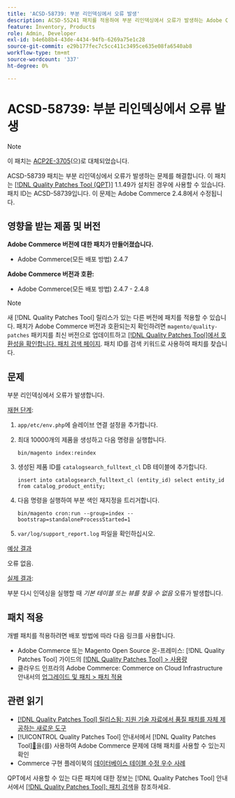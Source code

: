 ```yaml
---
title: 'ACSD-58739: 부분 리인덱싱에서 오류 발생'
description: ACSD-55241 패치를 적용하여 부분 리인덱싱에서 오류가 발생하는 Adobe Commerce 문제를 해결합니다.
feature: Inventory, Products
role: Admin, Developer
exl-id: b4e6b8b4-43de-4434-94fb-6269a75e1c28
source-git-commit: e29b177fec7c5cc411c3495ce635e08fa6540ab8
workflow-type: tm+mt
source-wordcount: '337'
ht-degree: 0%

---
```


# ACSD-58739: 부분 리인덱싱에서 오류 발생

>[!NOTE]
>
>이 패치는 [ACP2E-3705](/help/tools/quality-patches-tool/patches-available-in-qpt/v1-1-61/acp2e-3705-fixes-an-issue-where-the-indexer.md)(으)로 대체되었습니다.

ACSD-58739 패치는 부분 리인덱싱에서 오류가 발생하는 문제를 해결합니다. 이 패치는 [[!DNL Quality Patches Tool (QPT)]](https://experienceleague.adobe.com/ko/docs/commerce-knowledge-base/kb/announcements/commerce-announcements/magento-quality-patches-released-new-tool-to-self-serve-quality-patches) 1.1.49가 설치된 경우에 사용할 수 있습니다. 패치 ID는 ACSD-58739입니다. 이 문제는 Adobe Commerce 2.4.8에서 수정됩니다.

## 영향을 받는 제품 및 버전

**Adobe Commerce 버전에 대한 패치가 만들어졌습니다.**

* Adobe Commerce(모든 배포 방법) 2.4.7

**Adobe Commerce 버전과 호환:**

* Adobe Commerce(모든 배포 방법) 2.4.7 - 2.4.8

>[!NOTE]
>
>새 [!DNL Quality Patches Tool] 릴리스가 있는 다른 버전에 패치를 적용할 수 있습니다. 패치가 Adobe Commerce 버전과 호환되는지 확인하려면 `magento/quality-patches` 패키지를 최신 버전으로 업데이트하고 [[!DNL Quality Patches Tool]에서 호환성을 확인합니다. 패치 검색 페이지](https://experienceleague.adobe.com/tools/commerce-quality-patches/index.html?lang=ko). 패치 ID를 검색 키워드로 사용하여 패치를 찾습니다.

## 문제

부분 리인덱싱에서 오류가 발생합니다.

<u>재현 단계</u>:

1. `app/etc/env.php`에 슬레이브 연결 설정을 추가합니다.
1. 최대 10000개의 제품을 생성하고 다음 명령을 실행합니다.

   ```
   bin/magento index:reindex
   ```

1. 생성된 제품 ID를 `catalogsearch_fulltext_cl` DB 테이블에 추가합니다.

   ```
   insert into catalogsearch_fulltext_cl (entity_id) select entity_id from catalog_product_entity;
   ```

1. 다음 명령을 실행하여 부분 색인 재지정을 트리거합니다.

   ```
   bin/magento cron:run --group=index --bootstrap=standaloneProcessStarted=1 
   ```

1. `var/log/support_report.log` 파일을 확인하십시오.

<u>예상 결과</u>

오류 없음.

<u>실제 결과</u>:

부분 다시 인덱싱을 실행할 때 *기본 테이블 또는 뷰를 찾을 수 없음* 오류가 발생합니다.

## 패치 적용

개별 패치를 적용하려면 배포 방법에 따라 다음 링크를 사용합니다.

* Adobe Commerce 또는 Magento Open Source 온-프레미스: [!DNL Quality Patches Tool] 가이드의 [[!DNL Quality Patches Tool] > 사용량](/help/tools/quality-patches-tool/usage.md)
* 클라우드 인프라의 Adobe Commerce: Commerce on Cloud Infrastructure 안내서의 [업그레이드 및 패치 > 패치 적용](https://experienceleague.adobe.com/docs/commerce-cloud-service/user-guide/develop/upgrade/apply-patches.html?lang=ko)

## 관련 읽기

* [[!DNL Quality Patches Tool] 릴리스됨: 지원 기술 자료에서 품질 패치를 자체 제공하는 새로운 도구](https://experienceleague.adobe.com/ko/docs/commerce-knowledge-base/kb/announcements/commerce-announcements/magento-quality-patches-released-new-tool-to-self-serve-quality-patches)
* [!UICONTROL Quality Patches Tool] 안내서에서  [!DNL Quality Patches Tool][&#128279;](/help/tools/quality-patches-tool/patches-available-in-qpt/check-patch-for-magento-issue-with-magento-quality-patches.md)을(를) 사용하여 Adobe Commerce 문제에 대해 패치를 사용할 수 있는지 확인
* Commerce 구현 플레이북의 [데이터베이스 테이블 수정 우수 사례](https://experienceleague.adobe.com/ko/docs/commerce-operations/implementation-playbook/best-practices/development/modifying-core-and-third-party-tables#why-adobe-recommends-avoiding-modifications)

QPT에서 사용할 수 있는 다른 패치에 대한 정보는 [!DNL Quality Patches Tool] 안내서에서 [[!DNL Quality Patches Tool]: 패치 검색](https://experienceleague.adobe.com/tools/commerce-quality-patches/index.html?lang=ko)을 참조하세요.

